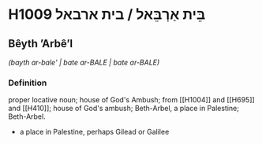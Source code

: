 # H1009 בֵּית אַרְבֵּאל / בית ארבאל

## Bêyth ʼArbêʼl

_(bayth ar-bale' | bate ar-BALE | bate ar-BALE)_

### Definition

proper locative noun; house of God's Ambush; from [[H1004]] and [[H695]] and [[H410]]; house of God's ambush; Beth-Arbel, a place in Palestine; Beth-Arbel.

- a place in Palestine, perhaps Gilead or Galilee
